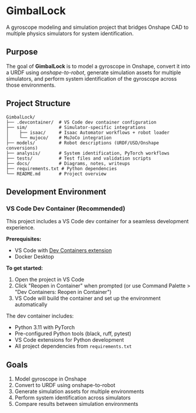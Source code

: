 # GimbalLock

A gyroscope modeling and simulation project that bridges Onshape CAD to multiple physics simulators for system identification.

## Purpose

The goal of **GimbalLock** is to model a gyroscope in Onshape, convert it into a URDF using *onshape-to-robot*, generate simulation assets for multiple simulators, and perform system identification of the gyroscope across those environments.

## Project Structure

```
GimbalLock/
├── .devcontainer/  # VS Code dev container configuration
├── sim/            # Simulator-specific integrations
│    ├── isaac/     # Isaac Automator workflows + robot loader
│    └── mujoco/    # MuJoCo integration
├── models/         # Robot descriptions (URDF/USD/Onshape conversions)
├── analysis/       # System identification, PyTorch workflows
├── tests/          # Test files and validation scripts
├── docs/           # Diagrams, notes, writeups
├── requirements.txt # Python dependencies
└── README.md       # Project overview
```

## Development Environment

### VS Code Dev Container (Recommended)

This project includes a VS Code dev container for a seamless development experience.

**Prerequisites:**
- VS Code with [Dev Containers extension](https://marketplace.visualstudio.com/items?itemName=ms-vscode-remote.remote-containers)
- Docker Desktop

**To get started:**
1. Open the project in VS Code
2. Click "Reopen in Container" when prompted (or use Command Palette > "Dev Containers: Reopen in Container")
3. VS Code will build the container and set up the environment automatically

The dev container includes:
- Python 3.11 with PyTorch
- Pre-configured Python tools (black, ruff, pytest)
- VS Code extensions for Python development
- All project dependencies from `requirements.txt`

## Goals

1. Model gyroscope in Onshape
2. Convert to URDF using onshape-to-robot
3. Generate simulation assets for multiple environments
4. Perform system identification across simulators
5. Compare results between simulation environments